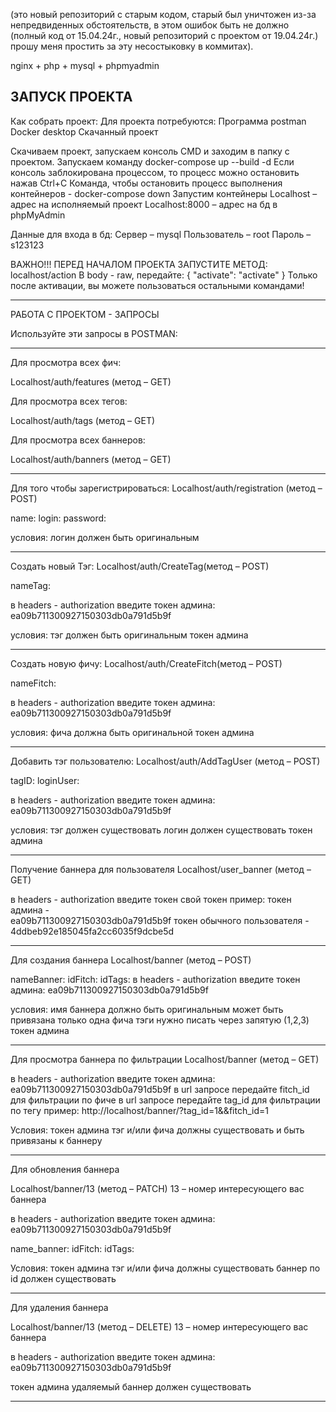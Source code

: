 (это новый репозиторий с старым кодом, старый был уничтожен из-за непредвиденных обстоятельств, в этом ошибок быть не должно (полный код от 15.04.24г., новый репозиторий с проектом от 19.04.24г.) прошу меня простить за эту несостыковку в коммитах).

nginx + php + mysql + phpmyadmin

ЗАПУСК ПРОЕКТА
---------------------------------------------------------------------------------
Как собрать проект:
Для проекта потребуются:
Программа postman
Docker desktop
Скачанный проект

Скачиваем проект, запускаем консоль CMD и заходим в папку с проектом.
Запускаем команду
docker-compose up --build -d
Если консоль заблокирована процессом, то процесс можно остановить нажав Ctrl+C
Команда, чтобы остановить процесс выполнения контейнеров - docker-compose down
Запустим контейнеры
Localhost – адрес на исполняемый проект
Localhost:8000 – адрес на бд в phpMyAdmin

Данные для входа в бд:
Сервер – mysql
Пользователь – root
Пароль – s123123


ВАЖНО!!!
ПЕРЕД НАЧАЛОМ ПРОЕКТА ЗАПУСТИТЕ МЕТОД:
localhost/action
В body - raw, передайте:
{
    "activate": "activate"
}
Только после активации, вы можете пользоваться остальными командами!

-----------------------------------------------------------------------------------

РАБОТА С ПРОЕКТОМ - ЗАПРОСЫ

Используйте эти запросы в POSTMAN:

-----------------------------------------------------------------------------------

Для просмотра всех фич:

Localhost/auth/features (метод – GET)

Для просмотра всех тегов:

Localhost/auth/tags (метод – GET)

Для просмотра всех баннеров:

Localhost/auth/banners (метод – GET)

-----------------------------------------------------------------------------------

Для того чтобы зарегистрироваться:
Localhost/auth/registration (метод – POST)

name:
login:
password:

условия:
логин должен быть оригинальным

-----------------------------------------------------------------------------------

Создать новый Тэг:
Localhost/auth/CreateTag(метод – POST)

nameTag:

в headers - authorization введите токен админа: ea09b711300927150303db0a791d5b9f

условия:
тэг должен быть оригинальным
токен админа

-----------------------------------------------------------------------------------

Создать новую фичу:
Localhost/auth/CreateFitch(метод – POST)

nameFitch:

в headers - authorization введите токен админа: ea09b711300927150303db0a791d5b9f

условия:
фича должна быть оригинальной
токен админа

-----------------------------------------------------------------------------------

Добавить тэг пользователю:
Localhost/auth/AddTagUser (метод – POST)

tagID:
loginUser:

в headers - authorization введите токен админа: ea09b711300927150303db0a791d5b9f

условия:
тэг должен существовать
логин должен существовать
токен админа

-----------------------------------------------------------------------------------
Получение баннера для пользователя
Localhost/user_banner (метод – GET)

в headers - authorization введите токен свой токен
пример:
токен админа -  
ea09b711300927150303db0a791d5b9f
токен обычного пользователя -  
4ddbeb92e185045fa2cc6035f9dcbe5d


-----------------------------------------------------------------------------------

Для создания баннера
Localhost/banner (метод – POST)

nameBanner:
idFitch:
idTags:
в headers - authorization введите токен админа: ea09b711300927150303db0a791d5b9f

условия:
имя баннера должно быть оригинальным
может быть привязана только одна фича
тэги нужно писать через запятую (1,2,3)
токен админа

-----------------------------------------------------------------------------------
Для просмотра баннера по фильтрации
Localhost/banner (метод – GET)

в headers - authorization введите токен админа: ea09b711300927150303db0a791d5b9f
в url запросе передайте fitch_id для фильтрации по фиче
в url запросе передайте tag_id для фильтрации по тегу
пример: http://localhost/banner/?tag_id=1&&fitch_id=1

Условия:
токен админа
тэг и/или фича должны существовать и быть привязаны к баннеру

-----------------------------------------------------------------------------------
Для обновления баннера

Localhost/banner/13 (метод – PATCH) 13 – номер интересующего вас баннера

в headers - authorization введите токен админа: ea09b711300927150303db0a791d5b9f


name_banner:
idFitch:
idTags:

Условия:
токен админа
тэг и/или фича должны существовать
баннер по id должен существовать

-----------------------------------------------------------------------------------

Для удаления баннера

Localhost/banner/13 (метод – DELETE) 13 – номер интересующего вас баннера

в headers - authorization введите токен админа: ea09b711300927150303db0a791d5b9f

токен админа
удаляемый баннер должен существовать


-----------------------------------------------------------------------------------
